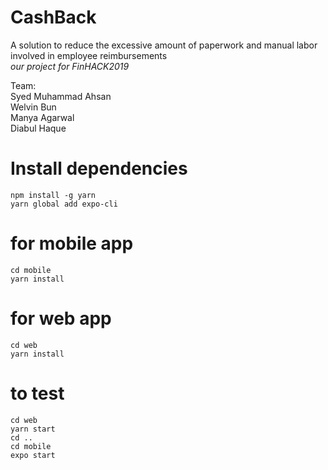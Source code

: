 # CashBack
A solution to reduce the excessive amount of paperwork and manual labor involved in employee reimbursements  
*our project for FinHACK2019*

Team:  
Syed Muhammad Ahsan  
Welvin Bun  
Manya Agarwal  
Diabul Haque  

# Install dependencies
```
npm install -g yarn
yarn global add expo-cli
```

# for mobile app
```
cd mobile 
yarn install
```

# for web app
```
cd web
yarn install
```

# to test
```
cd web
yarn start
cd ..
cd mobile
expo start
```
